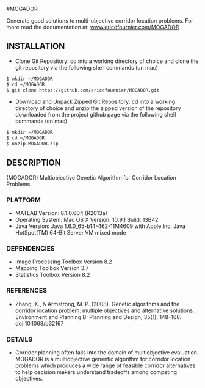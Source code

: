 #MOGADOR

Generate good solutions to multi-objective corridor location problems.
For more read the documentation at: www.ericdfournier.com/MOGADOR

## INSTALLATION

- Clone Git Repository: cd into a working directory of choice and clone the git repository via the following shell commands (on mac)

````bash
$ mkdir ~/MOGADOR
$ cd ~/MOGADOR
$ git clone https://github.com/ericdfournier/MOGADOR.git
````

- Download and Unpack Zipped Git Repository: cd into a working directory of choice and unzip the zipped version of the repository downloaded from the project github page via the following shell commands (on mac)

````bash
$ mkdir ~/MOGADOR
$ cd ~/MOGADOR
$ unzip MOGADOR.zip
````

## DESCRIPTION

(MOGADOR) Multiobjective Genetic Algorithm for Corridor Location Problems

### PLATFORM

- MATLAB Version: 8.1.0.604 (R2013a)
- Operating System: Mac OS X  Version: 10.9.1 Build: 13B42 
- Java Version: Java 1.6.0_65-b14-462-11M4609 with Apple Inc. Java HotSpot(TM) 64-Bit Server VM mixed mode

### DEPENDENCIES

- Image Processing Toolbox                              Version 8.2
- Mapping Toolbox                                       Version 3.7
- Statistics Toolbox                                    Version 8.2

### REFERENCES

- Zhang, X., & Armstrong, M. P. (2008). Genetic algorithms and the corridor location problem: multiple objectives and alternative solutions. Environment and Planning B: Planning and Design, 35(1), 148–168. doi:10.1068/b32167

### DETAILS

- Corridor planning often falls into the domain of multiobjective evaluation. MOGADOR is a multiobjective genentic algorithm for corridor location problems which produces a wide range of feasible corridor alternatives to help decision makers understand tradeoffs among competing objectives.